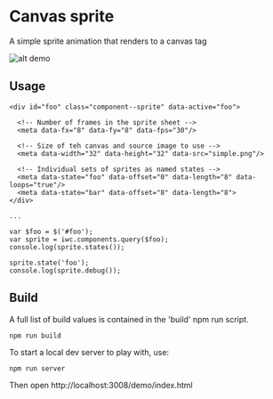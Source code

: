 # Canvas sprite

A simple sprite animation that renders to a canvas tag

![alt demo](https://raw.github.com/shadowmint/iwc-sprite/master/media/demo.png)

## Usage

    <div id="foo" class="component--sprite" data-active="foo">

      <!-- Number of frames in the sprite sheet -->
      <meta data-fx="8" data-fy="8" data-fps="30"/>

      <!-- Size of teh canvas and source image to use -->
      <meta data-width="32" data-height="32" data-src="simple.png"/>

      <!-- Individual sets of sprites as named states -->
      <meta data-state="foo" data-offset="0" data-length="8" data-loops="true"/>
      <meta data-state="bar" data-offset="8" data-length="8">
    </div>

    ...

    var $foo = $('#foo');
    var sprite = iwc.components.query($foo);
    console.log(sprite.states());

    sprite.state('foo');
    console.log(sprite.debug());

## Build

A full list of build values is contained in the 'build' npm run script.

    npm run build

To start a local dev server to play with, use:

    npm run server

Then open http://localhost:3008/demo/index.html
